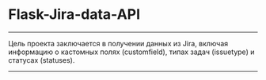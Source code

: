 # Flask-Jira-data-API

---

Цель проекта заключается в получении данных из Jira, включая информацию о кастомных полях (customfield), типах задач (issuetype) и статусах (statuses).

---
